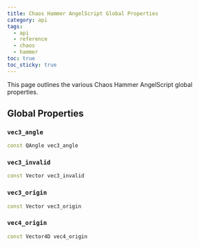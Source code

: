 ```yaml
---
title: Chaos Hammer AngelScript Global Properties
category: api
tags:
  - api
  - reference
  - chaos
  - hammer
toc: true
toc_sticky: true
---
```


This page outlines the various Chaos Hammer AngelScript global properties.

## Global Properties

### `vec3_angle`

```cpp
const QAngle vec3_angle
```

### `vec3_invalid`

```cpp
const Vector vec3_invalid
```
 
### `vec3_origin`

```cpp
const Vector vec3_origin
```

### `vec4_origin`

```cpp
const Vector4D vec4_origin
```
